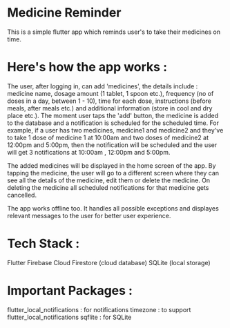 # Medicine Reminder

This is a simple flutter app which reminds user's to take their medicines on time.

# Here's how the app works :

The user, after logging in, can add 'medicines', the details include : medicine name, dosage amount (1 tablet, 1 spoon etc.), frequency (no of doses in a day, between 1 - 10), time for each dose, instructions (before meals, after meals etc.) and additional information (store in cool and dry place etc.).
The moment user taps the 'add' button, the medicine is added to the database and a notification is scheduled for the scheduled time. For example, if a user has two medicines, medicine1 and medicine2 and they've to take 1 dose of medicine 1 at 10:00am and two doses of medicine2 at 12:00pm and 5:00pm, then the notification will be scheduled and the user will get 3 notifications at 10:00am , 12:00pm and 5:00pm.

The added medicines will be displayed in the home screen of the app. By tapping the medicine, the user will go to a different screen where they can see all the details of the medicine, edit them or delete the medicine. On deleting the medicine all scheduled notifications for that medicine gets cancelled.

The app works offline too. It handles all possible exceptions and displayes relevant messages to the user for better user experience.

# Tech Stack : 
Flutter
Firebase
Cloud Firestore (cloud database)
SQLite (local storage)

# Important Packages :
flutter_local_notifications : for notifications
timezone : to support flutter_local_notifications
sqflite : for SQLite
